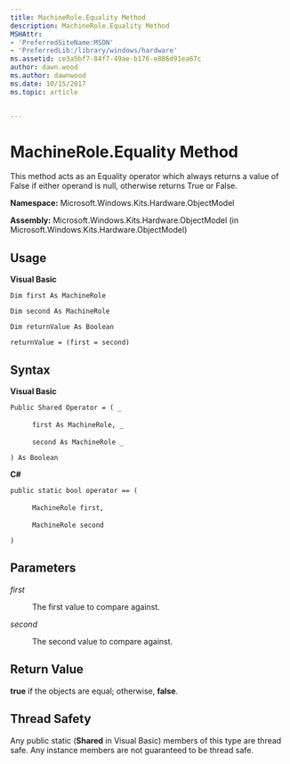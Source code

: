 ```yaml
---
title: MachineRole.Equality Method
description: MachineRole.Equality Method
MSHAttr:
- 'PreferredSiteName:MSDN'
- 'PreferredLib:/library/windows/hardware'
ms.assetid: ce3a5bf7-84f7-49ae-b176-e886d91ea67c
author: dawn.wood
ms.author: dawnwood
ms.date: 10/15/2017
ms.topic: article


---
```


# MachineRole.Equality Method


This method acts as an Equality operator which always returns a value of False if either operand is null, otherwise returns True or False.

**Namespace:** Microsoft.Windows.Kits.Hardware.ObjectModel

**Assembly:** Microsoft.Windows.Kits.Hardware.ObjectModel (in Microsoft.Windows.Kits.Hardware.ObjectModel)

## <span id="Usage"></span><span id="usage"></span><span id="USAGE"></span>Usage


**Visual Basic**

`Dim first As MachineRole`

`Dim second As MachineRole`

`Dim returnValue As Boolean`

`returnValue = (first = second)`

## <span id="Syntax"></span><span id="syntax"></span><span id="SYNTAX"></span>Syntax


**Visual Basic**

`Public Shared Operator = ( _`

          `first As MachineRole, _`

          `second As MachineRole _`

`) As Boolean`

**C#**

`public static bool operator == (`

          `MachineRole first,`

          `MachineRole second`

`)`

## <span id="Parameters"></span><span id="parameters"></span><span id="PARAMETERS"></span>Parameters


*first*

          The first value to compare against.

*second*

          The second value to compare against.

## <span id="Return_Value"></span><span id="return_value"></span><span id="RETURN_VALUE"></span>Return Value


**true** if the objects are equal; otherwise, **false**.

## <span id="Thread_Safety"></span><span id="thread_safety"></span><span id="THREAD_SAFETY"></span>Thread Safety


Any public static (**Shared** in Visual Basic) members of this type are thread safe. Any instance members are not guaranteed to be thread safe.

 

 






